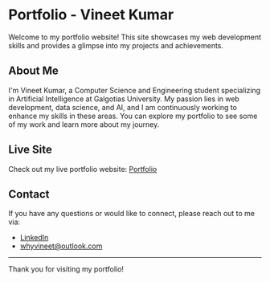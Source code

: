 # Portfolio - Vineet Kumar

Welcome to my portfolio website! This site showcases my web development skills and provides a glimpse into my projects and achievements.

## About Me

I'm Vineet Kumar, a Computer Science and Engineering student specializing in Artificial Intelligence at Galgotias University. My passion lies in web development, data science, and AI, and I am continuously working to enhance my skills in these areas. You can explore my portfolio to see some of my work and learn more about my journey.

## Live Site

Check out my live portfolio website: [Portfolio](https://whyvineet.xyz)

## Contact

If you have any questions or would like to connect, please reach out to me via:

- [LinkedIn](https://www.linkedin.com/in/whyvineet)
- [whyvineet@outlook.com](mailto:whyvineet@outlook.com)

---

Thank you for visiting my portfolio!
